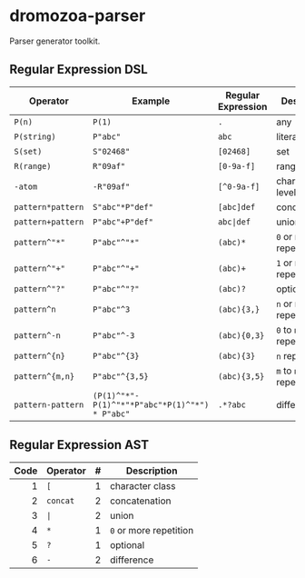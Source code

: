 # dromozoa-parser

Parser generator toolkit.

## Regular Expression DSL

| Operator          | Example                                        | Regular Expression        | Description              |
|-------------------|------------------------------------------------|---------------------------|--------------------------|
| `P(n)`            | `P(1)`                                         | `.`                       | any                      |
| `P(string)`       | `P"abc"`                                       | `abc`                     | literal                  |
| `S(set)`          | `S"02468"`                                     | `[02468]`                 | set                      |
| `R(range)`        | `R"09af"`                                      | `[0-9a-f]`                | range                    |
| `-atom`           | `-R"09af"`                                     | `[^0-9a-f]`               | character level negation |
| `pattern*pattern` | `S"abc"*P"def"`                                | `[abc]def`                | concatenation            |
| `pattern+pattern` | `P"abc"+P"def"`                                | <code>abc&#124;def</code> | union                    |
| `pattern^"*"`     | `P"abc"^"*"`                                   | `(abc)*`                  | `0` or more repetition   |
| `pattern^"+"`     | `P"abc"^"+"`                                   | `(abc)+`                  | `1` or more repetition   |
| `pattern^"?"`     | `P"abc"^"?"`                                   | `(abc)?`                  | optional                 |
| `pattern^n`       | `P"abc"^3`                                     | `(abc){3,}`               | `n` or more repetition   |
| `pattern^-n`      | `P"abc"^-3`                                    | `(abc){0,3}`              | `0` to `n` repetition    |
| `pattern^{n}`     | `P"abc"^{3}`                                   | `(abc){3}`                | `n` repetition           |
| `pattern^{m,n}`   | `P"abc"^{3,5}`                                 | `(abc){3,5}`              | `m` to `n` repetition    |
| `pattern-pattern` | `(P(1)^"*"-P(1)^"*"*P"abc"*P(1)^"*") * P"abc"` | `.*?abc`                  | difference               |

## Regular Expression AST

| Code | Operator            | # | Description            |
|-----:|---------------------|--:|------------------------|
|    1 | `[`                 | 1 | character class        |
|    2 | `concat`            | 2 | concatenation          |
|    3 | <code>&#124;</code> | 2 | union                  |
|    4 | `*`                 | 1 | `0` or more repetition |
|    5 | `?`                 | 1 | optional               |
|    6 | `-`                 | 2 | difference             |
